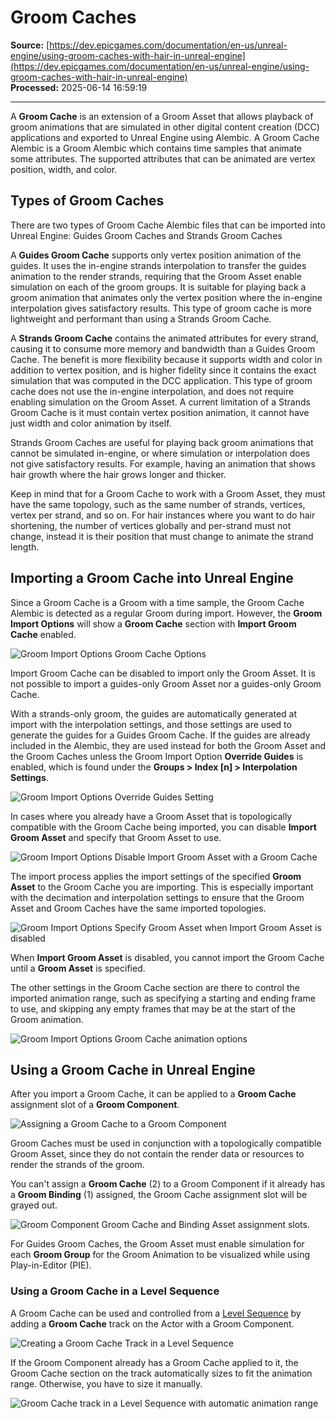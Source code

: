 # Groom Caches

**Source:** [https://dev.epicgames.com/documentation/en-us/unreal-engine/using-groom-caches-with-hair-in-unreal-engine](https://dev.epicgames.com/documentation/en-us/unreal-engine/using-groom-caches-with-hair-in-unreal-engine)  
**Processed:** 2025-06-14 16:59:19

---

A **Groom Cache** is an extension of a Groom Asset that allows playback of groom animations that are simulated in other digital content creation (DCC) applications and exported to Unreal Engine using Alembic. A Groom Cache Alembic is a Groom Alembic which contains time samples that animate some attributes. The supported attributes that can be animated are vertex position, width, and color.

## Types of Groom Caches

There are two types of Groom Cache Alembic files that can be imported into Unreal Engine: Guides Groom Caches and Strands Groom Caches

A **Guides Groom Cache** supports only vertex position animation of the guides. It uses the in-engine strands interpolation to transfer the guides animation to the render strands, requiring that the Groom Asset enable simulation on each of the groom groups. It is suitable for playing back a groom animation that animates only the vertex position where the in-engine interpolation gives satisfactory results. This type of groom cache is more lightweight and performant than using a Strands Groom Cache.

A **Strands Groom Cache** contains the animated attributes for every strand, causing it to consume more memory and bandwidth than a Guides Groom Cache. The benefit is more flexibility because it supports width and color in addition to vertex position, and is higher fidelity since it contains the exact simulation that was computed in the DCC application. This type of groom cache does not use the in-engine interpolation, and does not require enabling simulation on the Groom Asset. A current limitation of a Strands Groom Cache is it must contain vertex position animation, it cannot have just width and color animation by itself.

Strands Groom Caches are useful for playing back groom animations that cannot be simulated in-engine, or where simulation or interpolation does not give satisfactory results. For example, having an animation that shows hair growth where the hair grows longer and thicker.

Keep in mind that for a Groom Cache to work with a Groom Asset, they must have the same topology, such as the same number of strands, vertices, vertex per strand, and so on. For hair instances where you want to do hair shortening, the number of vertices globally and per-strand must not change, instead it is their position that must change to animate the strand length.

## Importing a Groom Cache into Unreal Engine

Since a Groom Cache is a Groom with a time sample, the Groom Cache Alembic is detected as a regular Groom during import. However, the **Groom Import Options** will show a **Groom Cache** section with **Import Groom Cache** enabled.

![Groom Import Options Groom Cache Options](https://d1iv7db44yhgxn.cloudfront.net/documentation/images/be9f4d2a-8723-48be-9927-9472259f0d37/groom-cache-import-options.png)

Import Groom Cache can be disabled to import only the Groom Asset. It is not possible to import a guides-only Groom Asset nor a guides-only Groom Cache.

With a strands-only groom, the guides are automatically generated at import with the interpolation settings, and those settings are used to generate the guides for a Guides Groom Cache. If the guides are already included in the Alembic, they are used instead for both the Groom Asset and the Groom Caches unless the Groom Import Option **Override Guides** is enabled, which is found under the **Groups > Index \[n\] > Interpolation Settings**.

![Groom Import Options Override Guides Setting](https://d1iv7db44yhgxn.cloudfront.net/documentation/images/a6f3b7dd-83f4-4b89-aa86-36639b25d55d/groom-import-options-override-guides.png)

In cases where you already have a Groom Asset that is topologically compatible with the Groom Cache being imported, you can disable **Import Groom Asset** and specify that Groom Asset to use.

![Groom Import Options Disable Import Groom Asset with a Groom Cache](https://d1iv7db44yhgxn.cloudfront.net/documentation/images/afd42c51-bdef-4741-9053-337fc72792f8/groom-cache-import-options-disable-import-groom-asset-alt.png)

The import process applies the import settings of the specified **Groom Asset** to the Groom Cache you are importing. This is especially important with the decimation and interpolation settings to ensure that the Groom Asset and Groom Caches have the same imported topologies.

![Groom Import Options Specify Groom Asset when Import Groom Asset is disabled](https://d1iv7db44yhgxn.cloudfront.net/documentation/images/fb6f8540-cbb1-41c5-8311-ba5b3b1a9d03/groom-import-options-specify-groom-asset.png)

When **Import Groom Asset** is disabled, you cannot import the Groom Cache until a **Groom Asset** is specified.

The other settings in the Groom Cache section are there to control the imported animation range, such as specifying a starting and ending frame to use, and skipping any empty frames that may be at the start of the Groom animation.

![Groom Import Options Groom Cache animation options](https://d1iv7db44yhgxn.cloudfront.net/documentation/images/25b1ad9d-1aea-4a49-a6f1-d04dc7a25cfe/groom-cache-import-options-animation-settings.png)

## Using a Groom Cache in Unreal Engine

After you import a Groom Cache, it can be applied to a **Groom Cache** assignment slot of a **Groom Component**.

![Assigning a Groom Cache to a Groom Component](https://d1iv7db44yhgxn.cloudfront.net/documentation/images/627b8a95-7d3c-4add-98d1-ebfa322d0168/groom-component-groom-cache-slot.png)

Groom Caches must be used in conjunction with a topologically compatible Groom Asset, since they do not contain the render data or resources to render the strands of the groom.

You can't assign a **Groom Cache** (2) to a Groom Component if it already has a **Groom Binding** (1) assigned, the Groom Cache assignment slot will be grayed out.

![Groom Component Groom Cache and Binding Asset assignment slots.](https://d1iv7db44yhgxn.cloudfront.net/documentation/images/3bf8c951-2b94-4da2-84d5-d244212c8e23/groom-cache-assignment-slot.png)

For Guides Groom Caches, the Groom Asset must enable simulation for each **Groom Group** for the Groom Animation to be visualized while using Play-in-Editor (PIE).

### Using a Groom Cache in a Level Sequence

A Groom Cache can be used and controlled from a [Level Sequence](/documentation/en-us/unreal-engine/unreal-engine-sequencer-movie-tool-overview) by adding a **Groom Cache** track on the Actor with a Groom Component.

![Creating a Groom Cache Track in a Level Sequence](https://d1iv7db44yhgxn.cloudfront.net/documentation/images/70640ce8-7bab-41a1-ab3d-e1a939f64887/level-sequence-add-groom-cache.png)

If the Groom Component already has a Groom Cache applied to it, the Groom Cache section on the track automatically sizes to fit the animation range. Otherwise, you have to size it manually.

![Groom Cache track in a Level Sequence with automatic animation range](https://d1iv7db44yhgxn.cloudfront.net/documentation/images/0bdcec82-425c-422e-a3bb-fe051bea53ac/level-sequence-groom-cache-animation-length.png)